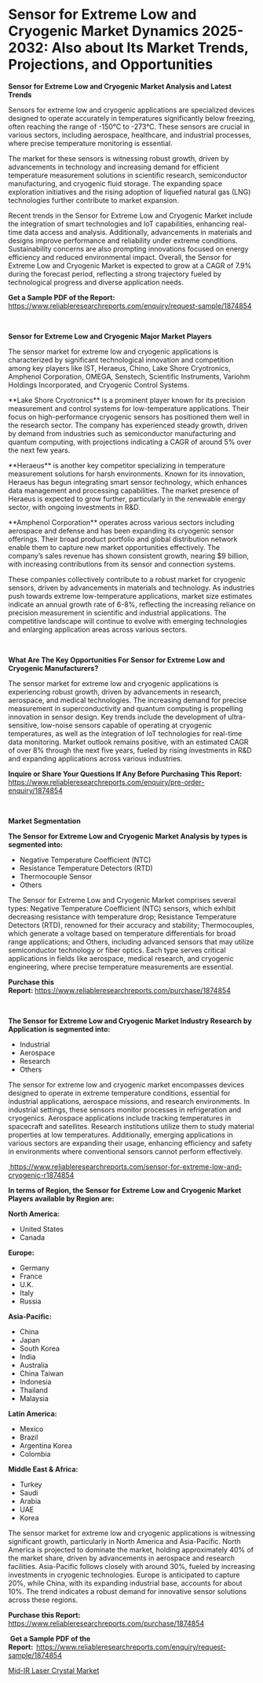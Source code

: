 <p><h1>Sensor for Extreme Low and Cryogenic Market Dynamics 2025-2032: Also about Its Market Trends, Projections, and Opportunities</h1></p><p><strong>Sensor for Extreme Low and Cryogenic Market Analysis and Latest Trends</strong></p>
<p><p>Sensors for extreme low and cryogenic applications are specialized devices designed to operate accurately in temperatures significantly below freezing, often reaching the range of -150°C to -273°C. These sensors are crucial in various sectors, including aerospace, healthcare, and industrial processes, where precise temperature monitoring is essential. </p><p>The market for these sensors is witnessing robust growth, driven by advancements in technology and increasing demand for efficient temperature measurement solutions in scientific research, semiconductor manufacturing, and cryogenic fluid storage. The expanding space exploration initiatives and the rising adoption of liquefied natural gas (LNG) technologies further contribute to market expansion. </p><p>Recent trends in the Sensor for Extreme Low and Cryogenic Market include the integration of smart technologies and IoT capabilities, enhancing real-time data access and analysis. Additionally, advancements in materials and designs improve performance and reliability under extreme conditions. Sustainability concerns are also prompting innovations focused on energy efficiency and reduced environmental impact. Overall, the Sensor for Extreme Low and Cryogenic Market is expected to grow at a CAGR of 7.9% during the forecast period, reflecting a strong trajectory fueled by technological progress and diverse application needs.</p></p>
<p><strong>Get a Sample PDF of the Report:&nbsp;</strong> <a href="https://www.reliableresearchreports.com/enquiry/request-sample/1874854?utm_campaign=3083&utm_medium=2&utm_source=Github&utm_content=ia&utm_term=07042025&utm_id=sensor-for-extreme-low-and-cryogenic">https://www.reliableresearchreports.com/enquiry/request-sample/1874854</a></p>
<p>&nbsp;</p>
<p><strong>Sensor for Extreme Low and Cryogenic Major Market Players</strong></p>
<p><p>The sensor market for extreme low and cryogenic applications is characterized by significant technological innovation and competition among key players like IST, Heraeus, Chino, Lake Shore Cryotronics, Amphenol Corporation, OMEGA, Senstech, Scientific Instruments, Variohm Holdings Incorporated, and Cryogenic Control Systems.</p><p>**Lake Shore Cryotronics** is a prominent player known for its precision measurement and control systems for low-temperature applications. Their focus on high-performance cryogenic sensors has positioned them well in the research sector. The company has experienced steady growth, driven by demand from industries such as semiconductor manufacturing and quantum computing, with projections indicating a CAGR of around 5% over the next few years.</p><p>**Heraeus** is another key competitor specializing in temperature measurement solutions for harsh environments. Known for its innovation, Heraeus has begun integrating smart sensor technology, which enhances data management and processing capabilities. The market presence of Heraeus is expected to grow further, particularly in the renewable energy sector, with ongoing investments in R&D.</p><p>**Amphenol Corporation** operates across various sectors including aerospace and defense and has been expanding its cryogenic sensor offerings. Their broad product portfolio and global distribution network enable them to capture new market opportunities effectively. The company’s sales revenue has shown consistent growth, nearing $9 billion, with increasing contributions from its sensor and connection systems.</p><p>These companies collectively contribute to a robust market for cryogenic sensors, driven by advancements in materials and technology. As industries push towards extreme low-temperature applications, market size estimates indicate an annual growth rate of 6-8%, reflecting the increasing reliance on precision measurement in scientific and industrial applications. The competitive landscape will continue to evolve with emerging technologies and enlarging application areas across various sectors.</p></p>
<p>&nbsp;</p>
<p><strong>What Are The Key Opportunities For Sensor for Extreme Low and Cryogenic Manufacturers?</strong></p>
<p><p>The sensor market for extreme low and cryogenic applications is experiencing robust growth, driven by advancements in research, aerospace, and medical technologies. The increasing demand for precise measurement in superconductivity and quantum computing is propelling innovation in sensor design. Key trends include the development of ultra-sensitive, low-noise sensors capable of operating at cryogenic temperatures, as well as the integration of IoT technologies for real-time data monitoring. Market outlook remains positive, with an estimated CAGR of over 8% through the next five years, fueled by rising investments in R&D and expanding applications across various industries.</p></p>
<p><strong>Inquire or Share Your Questions If Any Before Purchasing This Report:</strong> <a href="https://www.reliableresearchreports.com/enquiry/pre-order-enquiry/1874854?utm_campaign=3083&utm_medium=2&utm_source=Github&utm_content=ia&utm_term=07042025&utm_id=sensor-for-extreme-low-and-cryogenic">https://www.reliableresearchreports.com/enquiry/pre-order-enquiry/1874854</a></p>
<p>&nbsp;</p>
<p><strong>Market Segmentation</strong></p>
<p><strong>The Sensor for Extreme Low and Cryogenic Market Analysis by types is segmented into:</strong></p>
<p><ul><li>Negative Temperature Coefficient (NTC)</li><li>Resistance Temperature Detectors (RTD)</li><li>Thermocouple Sensor</li><li>Others</li></ul></p>
<p><p>The Sensor for Extreme Low and Cryogenic Market comprises several types: Negative Temperature Coefficient (NTC) sensors, which exhibit decreasing resistance with temperature drop; Resistance Temperature Detectors (RTD), renowned for their accuracy and stability; Thermocouples, which generate a voltage based on temperature differentials for broad range applications; and Others, including advanced sensors that may utilize semiconductor technology or fiber optics. Each type serves critical applications in fields like aerospace, medical research, and cryogenic engineering, where precise temperature measurements are essential.</p></p>
<p><strong>Purchase this Report:&nbsp;</strong><a href="https://www.reliableresearchreports.com/purchase/1874854?utm_campaign=3083&utm_medium=2&utm_source=Github&utm_content=ia&utm_term=07042025&utm_id=sensor-for-extreme-low-and-cryogenic">https://www.reliableresearchreports.com/purchase/1874854</a></p>
<p>&nbsp;</p>
<p><strong>The Sensor for Extreme Low and Cryogenic Market Industry Research by Application is segmented into:</strong></p>
<p><ul><li>Industrial</li><li>Aerospace</li><li>Research</li><li>Others</li></ul></p>
<p><p>The sensor for extreme low and cryogenic market encompasses devices designed to operate in extreme temperature conditions, essential for industrial applications, aerospace missions, and research environments. In industrial settings, these sensors monitor processes in refrigeration and cryogenics. Aerospace applications include tracking temperatures in spacecraft and satellites. Research institutions utilize them to study material properties at low temperatures. Additionally, emerging applications in various sectors are expanding their usage, enhancing efficiency and safety in environments where conventional sensors cannot perform effectively.</p></p>
<p><a href="https://www.reliableresearchreports.com/sensor-for-extreme-low-and-cryogenic-r1874854?utm_campaign=3083&utm_medium=2&utm_source=Github&utm_content=ia&utm_term=07042025&utm_id=sensor-for-extreme-low-and-cryogenic">&nbsp;https://www.reliableresearchreports.com/sensor-for-extreme-low-and-cryogenic-r1874854</a></p>
<p><strong>In terms of Region, the Sensor for Extreme Low and Cryogenic Market Players available by Region are:</strong></p>
<p>
    <p> <strong> North America: </strong>
        <ul>
            <li>United States</li>
            <li>Canada</li>
        </ul>
        </p> 
    <p> <strong> Europe: </strong>
        <ul>
            <li>Germany</li>
            <li>France</li>
            <li>U.K.</li>
            <li>Italy</li>
            <li>Russia</li>
        </ul>
        </p> 
    <p> <strong> Asia-Pacific: </strong>
        <ul>
            <li>China</li>
            <li>Japan</li>
            <li>South Korea</li>
            <li>India</li>
            <li>Australia</li>
            <li>China Taiwan</li>
            <li>Indonesia</li>
            <li>Thailand</li>
            <li>Malaysia</li>
        </ul>
        </p> 
    <p> <strong> Latin America: </strong>
        <ul>
            <li>Mexico</li>
            <li>Brazil</li>
            <li>Argentina Korea</li>
            <li>Colombia</li>
        </ul>
        </p> 
    <p> <strong> Middle East & Africa: </strong>
        <ul>
            <li>Turkey</li>
            <li>Saudi</li>
            <li>Arabia</li>
            <li>UAE</li>
            <li>Korea</li>
        </ul>
    </p>
    </p>
<p><p>The sensor market for extreme low and cryogenic applications is witnessing significant growth, particularly in North America and Asia-Pacific. North America is projected to dominate the market, holding approximately 40% of the market share, driven by advancements in aerospace and research facilities. Asia-Pacific follows closely with around 30%, fueled by increasing investments in cryogenic technologies. Europe is anticipated to capture 20%, while China, with its expanding industrial base, accounts for about 10%. The trend indicates a robust demand for innovative sensor solutions across these regions.</p></p>
<p><strong>Purchase this Report: </strong><a href="https://www.reliableresearchreports.com/purchase/1874854?utm_campaign=3083&utm_medium=2&utm_source=Github&utm_content=ia&utm_term=07042025&utm_id=sensor-for-extreme-low-and-cryogenic">https://www.reliableresearchreports.com/purchase/1874854</a></p>
<p>&nbsp;<strong>Get a Sample PDF of the Report:&nbsp;&nbsp;</strong><a href="https://www.reliableresearchreports.com/enquiry/request-sample/1874854?utm_campaign=3083&utm_medium=2&utm_source=Github&utm_content=ia&utm_term=07042025&utm_id=sensor-for-extreme-low-and-cryogenic">https://www.reliableresearchreports.com/enquiry/request-sample/1874854</a></p>
<p><strong></strong></p>
<p><p><a href="https://github.com/lalolatiot/Market-Research-Report-List-1/blob/main/mid-ir-laser-crystal-market.md?utm_campaign=3083&utm_medium=2&utm_source=Github&utm_content=ia&utm_term=07042025&utm_id=sensor-for-extreme-low-and-cryogenic">Mid-IR Laser Crystal Market</a></p></p>
